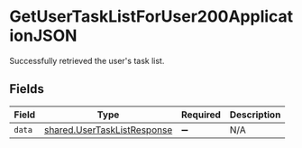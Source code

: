 # GetUserTaskListForUser200ApplicationJSON

Successfully retrieved the user's task list.


## Fields

| Field                                                                      | Type                                                                       | Required                                                                   | Description                                                                |
| -------------------------------------------------------------------------- | -------------------------------------------------------------------------- | -------------------------------------------------------------------------- | -------------------------------------------------------------------------- |
| `data`                                                                     | [shared.UserTaskListResponse](../../models/shared/usertasklistresponse.md) | :heavy_minus_sign:                                                         | N/A                                                                        |
